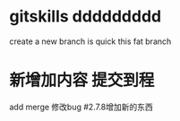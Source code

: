 # gitskills  ddddddddd
create a new branch is quick
this fat branch
# 新增加内容 提交到程
add merge
修改bug
#2.7.8增加新的东西

